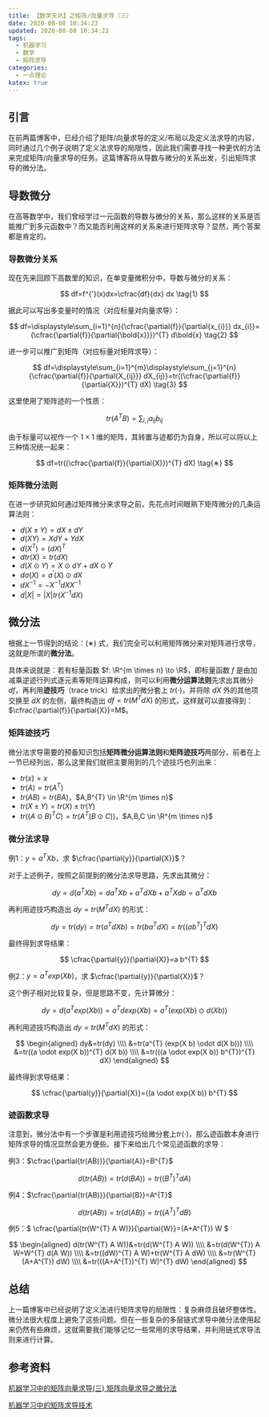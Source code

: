 ```yaml
---
title: 【数学天坑】之矩阵/向量求导（三）
date: 2020-08-08 10:34:23
updated: 2020-08-08 10:34:23
tags:
  - 机器学习
  - 数学
  - 矩阵求导
categories:
  - 一点理论
katex: true
---
```


## 引言

在前两篇博客中，已经介绍了矩阵/向量求导的定义/布局以及定义法求导的内容，同时通过几个例子说明了定义法求导的局限性，因此我们需要寻找一种更优的方法来完成矩阵/向量求导的任务。这篇博客将从导数与微分的关系出发，引出矩阵求导的微分法。

<!-- more -->

## 导数微分

在高等数学中，我们曾经学过一元函数的导数与微分的关系，那么这样的关系是否能推广到多元函数中？而又能否利用这样的关系来进行矩阵求导？显然，两个答案都是肯定的。

### 导数微分关系

现在先来回顾下高数里的知识，在单变量微积分中，导数与微分的关系：

$$ df=f^{'}(x)dx=\cfrac{df}{dx} dx \tag{1} $$

据此可以写出多变量时的情况（对应标量对向量求导）：

$$ df=\displaystyle\sum_{i=1}^{n}{\cfrac{\partial{f}}{\partial{x_{i}}} dx_{i}}=(\cfrac{\partial{f}}{\partial{\bold{x}}})^{T} d\bold{x} \tag{2} $$

进一步可以推广到矩阵（对应标量对矩阵求导）：

$$ df=\displaystyle\sum_{i=1}^{m}\displaystyle\sum_{j=1}^{n}{\cfrac{\partial{f}}{\partial{X_{ij}}} dX_{ij}}=tr((\cfrac{\partial{f}}{\partial{X}})^{T} dX) \tag{3} $$

这里使用了矩阵迹的一个性质：

$$ tr(A^{T} B)=\displaystyle\sum_{i,j}{a_{ij} b_{ij}} $$

由于标量可以视作一个 $1 \times 1$ 维的矩阵，其转置与迹都仍为自身，所以可以将以上三种情况统一起来：

$$ df=tr((\cfrac{\partial{f}}{\partial{X}})^{T} dX) \tag{∗} $$

### 矩阵微分法则

在进一步研究如何通过矩阵微分来求导之前，先花点时间眼熟下矩阵微分的几条运算法则：

- $d(X \pm Y)=dX \pm dY$
- $d(X Y)=X dY+Y dX$
- $d(X^{T})=(dX)^{T}$
- $dtr(X)=tr(dX)$
- $d(X \odot Y)=X \odot dY+dX \odot Y$
- $d\sigma(X)=\sigma^{'}(X) \odot dX$
- $dX^{-1}=-X^{-1} dX X^{-1}$
- $d|X|=|X| tr(X^{-1} dX)$

## 微分法

根据上一节得到的结论：$(∗)$ 式，我们完全可以利用矩阵微分来对矩阵进行求导，这就是所谓的**微分法**。

具体来说就是：若有标量函数 $f: \R^{m \times n} \to \R$，即标量函数 $f$ 是由加减乘逆迹行列式逐元素等矩阵运算构成，则可以利用**微分运算法则**先求出其微分 $df$，再利用**迹技巧**（trace trick）给求出的微分套上 $tr(\cdot)$，并将除 $dX$ 外的其他项交换至 $dX$ 的左侧，最终构造出 $df=tr(M^{T} dX)$ 的形式，这样就可以直接得到：$\cfrac{\partial{f}}{\partial{X}}=M$。

### 矩阵迹技巧

微分法求导需要的预备知识包括**矩阵微分运算法则**和**矩阵迹技巧**两部分，前者在上一节已经列出，那么这里我们就把主要用到的几个迹技巧也列出来：

- $tr(x)=x$
- $tr(A)=tr(A^{T})$
- $tr(AB)=tr(BA)$，$A,B^{T} \in \R^{m \times n}$
- $tr(X \pm Y)=tr(X) \pm tr(Y)$
- $tr((A \odot B)^{T} C)=tr(A^{T} (B \odot C))$，$A,B,C \in \R^{m \times n}$

### 微分法求导

例1：$y=a^{T} X b$，求 $\cfrac{\partial{y}}{\partial{X}}$？

对于上述例子，按照之前提到的微分法求导思路，先求出其微分：

$$ dy=d(a^{T} X b)=da^{T} X b+a^{T} dX b+a^{T} X db=a^{T} dX b $$

再利用迹技巧构造出 $dy=tr(M^{T} dX)$ 的形式：

$$ dy=tr(dy)=tr(a^{T} dX b)=tr(b a^{T} dX)=tr((a b^{T})^{T} dX) $$

最终得到求导结果：

$$ \cfrac{\partial{y}}{\partial{X}}=a b^{T} $$

例2：$y=a^{T} exp(X b)$，求 $\cfrac{\partial{y}}{\partial{X}}$？

这个例子相对比较复杂，但是思路不变，先计算微分：

$$ dy=d(a^{T} exp(X b))=a^{T} dexp(X b)=a^{T} (exp(X b) \odot d(X b)) $$

再利用迹技巧构造出 $dy=tr(M^{T} dX)$ 的形式：

$$ \begin{aligned} dy&=tr(dy) \\\\ &=tr(a^{T} (exp(X b) \odot d(X b))) \\\\ &=tr((a \odot exp(X b))^{T} d(X b)) \\\\ &=tr(((a \odot exp(X b)) b^{T})^{T} dX) \end{aligned} $$

最终得到求导结果：

$$ \cfrac{\partial{y}}{\partial{X}}=((a \odot exp(X b)) b^{T} $$

### 迹函数求导

注意到，微分法中有一个步骤是利用迹技巧给微分套上$tr(\cdot)$，那么迹函数本身进行矩阵求导的情况显然会更方便些。接下来给出几个常见迹函数的求导：

例3：$\cfrac{\partial{tr(AB)}}{\partial{A}}=B^{T}$

$$ d(tr(AB))=tr(d(BA))=tr((B^{T})^{T} dA) $$

例4：$\cfrac{\partial{tr(AB)}}{\partial{B}}=A^{T}$

$$ d(tr(AB))=tr(d(AB))=tr((A^{T})^{T} dB) $$

例5：$ \cfrac{\partial{tr(W^{T} A W)}}{\partial{W}}=(A+A^{T}) W $

$$ \begin{aligned} d(tr(W^{T} A W))&=tr(d(W^{T} A W)) \\\\ &=tr(d(W^{T}) A W+W^{T} d(A W)) \\\\ &=tr((dW)^{T} A W)+tr(W^{T} A dW) \\\\ &=tr(W^{T} (A+A^{T}) dW) \\\\ &=tr(((A+A^{T})^{T} W)^{T} dW) \end{aligned} $$

## 总结

上一篇博客中已经说明了定义法进行矩阵求导的局限性：复杂麻烦且破坏整体性。微分法很大程度上避免了这些问题。但在一些复杂的多层链式求导中微分法使用起来仍然有些麻烦，这就需要我们能够记忆一些常用的求导结果，并利用链式求导法则来进行计算。

## 参考资料

[机器学习中的矩阵向量求导(三) 矩阵向量求导之微分法](https://www.cnblogs.com/pinard/p/10791506.html)

[机器学习中的矩阵求导技术](https://zhuanlan.zhihu.com/p/46908990)

<!-- Q.E.D. -->
